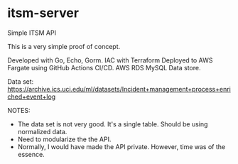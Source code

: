 # itsm-server
Simple ITSM API

This is a very simple proof of concept.

Developed with Go, Echo, Gorm.
IAC with Terraform
Deployed to AWS Fargate using GitHub Actions CI/CD.
AWS RDS MySQL Data store.

Data set: https://archive.ics.uci.edu/ml/datasets/Incident+management+process+enriched+event+log

NOTES:
* The data set is not very good. It's a single table. Should be using normalized data.
* Need to modularize the the API.
* Normally, I would have made the API private. However, time was of the essence.
